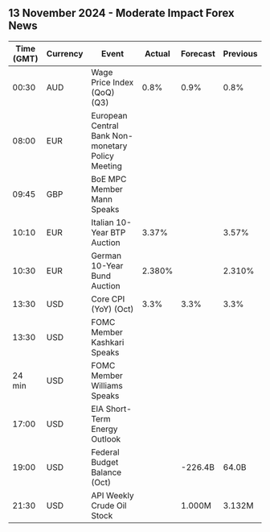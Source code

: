 ## 13 November 2024 - Moderate Impact Forex News

| Time (GMT) | Currency | Event | Actual | Forecast | Previous |
|------|----------|-------|--------|----------|----------|
| 00:30 | AUD | Wage Price Index (QoQ) (Q3) | 0.8% | 0.9% | 0.8% |
| 08:00 | EUR | European Central Bank Non-monetary Policy Meeting |  |  |  |
| 09:45 | GBP | BoE MPC Member Mann Speaks |  |  |  |
| 10:10 | EUR | Italian 10-Year BTP Auction | 3.37% |  | 3.57% |
| 10:30 | EUR | German 10-Year Bund Auction | 2.380% |  | 2.310% |
| 13:30 | USD | Core CPI (YoY) (Oct) | 3.3% | 3.3% | 3.3% |
| 13:30 | USD | FOMC Member Kashkari Speaks |  |  |  |
| 24 min | USD | FOMC Member Williams Speaks |  |  |  |
| 17:00 | USD | EIA Short-Term Energy Outlook |  |  |  |
| 19:00 | USD | Federal Budget Balance (Oct) |  | -226.4B | 64.0B |
| 21:30 | USD | API Weekly Crude Oil Stock |  | 1.000M | 3.132M |
